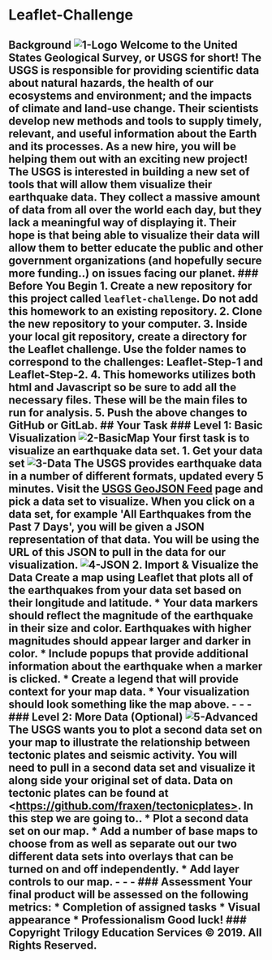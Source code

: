# Leaflet-Challenge
## Background  ![1-Logo](Images/1-Logo.png)  Welcome to the United States Geological Survey, or USGS for short! The USGS is responsible for providing scientific data about natural hazards, the health of our ecosystems and environment; and the impacts of climate and land-use change. Their scientists develop new methods and tools to supply timely, relevant, and useful information about the Earth and its processes. As a new hire, you will be helping them out with an exciting new project!  The USGS is interested in building a new set of tools that will allow them visualize their earthquake data. They collect a massive amount of data from all over the world each day, but they lack a meaningful way of displaying it. Their hope is that being able to visualize their data will allow them to better educate the public and other government organizations (and hopefully secure more funding..) on issues facing our planet.  ### Before You Begin  1. Create a new repository for this project called `leaflet-challenge`. **Do not add this homework to an existing repository**.  2. Clone the new repository to your computer.  3. Inside your local git repository, create a directory for the Leaflet challenge. Use the folder names to correspond to the challenges: **Leaflet-Step-1** and **Leaflet-Step-2**.  4. This homeworks utilizes both **html** and **Javascript** so be sure to add all the necessary files. These will be the main files to run for analysis.  5. Push the above changes to GitHub or GitLab.  ## Your Task  ### Level 1: Basic Visualization  ![2-BasicMap](Images/2-BasicMap.png)  Your first task is to visualize an earthquake data set.  1. **Get your data set**     ![3-Data](Images/3-Data.png)     The USGS provides earthquake data in a number of different formats, updated every 5 minutes. Visit the [USGS GeoJSON Feed](http://earthquake.usgs.gov/earthquakes/feed/v1.0/geojson.php) page and pick a data set to visualize. When you click on a data set, for example 'All Earthquakes from the Past 7 Days', you will be given a JSON representation of that data. You will be using the URL of this JSON to pull in the data for our visualization.     ![4-JSON](Images/4-JSON.png)  2. **Import &amp; Visualize the Data**     Create a map using Leaflet that plots all of the earthquakes from your data set based on their longitude and latitude.     * Your data markers should reflect the magnitude of the earthquake in their size and color. Earthquakes with higher magnitudes should appear larger and darker in color.     * Include popups that provide additional information about the earthquake when a marker is clicked.     * Create a legend that will provide context for your map data.     * Your visualization should look something like the map above.  - - -  ### Level 2: More Data (Optional)  ![5-Advanced](Images/5-Advanced.png)  The USGS wants you to plot a second data set on your map to illustrate the relationship between tectonic plates and seismic activity. You will need to pull in a second data set and visualize it along side your original set of data. Data on tectonic plates can be found at &lt;https://github.com/fraxen/tectonicplates>.  In this step we are going to..  * Plot a second data set on our map.  * Add a number of base maps to choose from as well as separate out our two different data sets into overlays that can be turned on and off independently.  * Add layer controls to our map.  - - -  ### Assessment  Your final product will be assessed on the following metrics:  * Completion of assigned tasks  * Visual appearance  * Professionalism  **Good luck!**  ### Copyright  Trilogy Education Services © 2019. All Rights Reserved.
